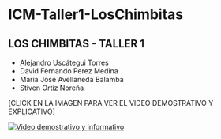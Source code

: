 # ICM-Taller1-LosChimbitas

## LOS CHIMBITAS - TALLER 1

- Alejandro Uscátegui Torres
- David Fernando Perez Medina
- Maria José Avellaneda Balamba
- Stiven Ortiz Noreña

[CLICK EN LA IMAGEN PARA VER EL VIDEO DEMOSTRATIVO Y EXPLICATIVO]

[![Video demostrativo y informativo](https://i9.ytimg.com/vi_webp/m6Ym_XqS56w/mq2.webp?sqp=CJSewKcG-oaymwEmCMACELQB8quKqQMa8AEB-AH-CYAC0AWKAgwIABABGGUgVChGMA8=&rs=AOn4CLAFpb6BpA70IW4Fd7PXPpZg5foOXA)](https://youtu.be/m6Ym_XqS56w)

